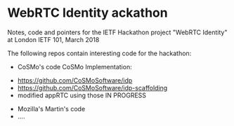 # WebRTC Identity ackathon

Notes, code and pointers for the IETF Hackathon project "WebRTC Identity" at London IETF 101, March 2018

The following repos contain interesting code for the hackathon:
* CoSMo's code
CoSMo Implementation:
- https://github.com/CoSMoSoftware/idp
- https://github.com/CoSMoSoftware/idp-scaffolding
- modified appRTC using those IN PROGRESS


* Mozilla's Martin's code
* ....

